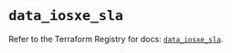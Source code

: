 # `data_iosxe_sla`

Refer to the Terraform Registry for docs: [`data_iosxe_sla`](https://registry.terraform.io/providers/ciscodevnet/iosxe/0.9.3/docs/data-sources/sla).
